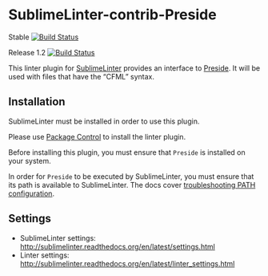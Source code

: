 SublimeLinter-contrib-Preside
================================

Stable [![Build Status](https://travis-ci.com/pixl8-brayden/SublimeLinter-contrib-Preside.svg?branch=stable)](https://travis-ci.com/pixl8-brayden/SublimeLinter-contrib-Preside)

Release 1.2 [![Build Status](https://travis-ci.com/pixl8-brayden/SublimeLinter-contrib-Preside.svg?branch=release-1.2.0)]((https://travis-ci.com/pixl8-brayden/SublimeLinter-contrib-Preside))

This linter plugin for [SublimeLinter](https://github.com/SublimeLinter/SublimeLinter) provides an interface to [Preside](https://docs.preside.org). It will be used with files that have the “CFML” syntax.

## Installation
SublimeLinter must be installed in order to use this plugin.

Please use [Package Control](https://packagecontrol.io) to install the linter plugin.

Before installing this plugin, you must ensure that `Preside` is installed on your system.

In order for `Preside` to be executed by SublimeLinter, you must ensure that its path is available to SublimeLinter. The docs cover [troubleshooting PATH configuration](http://sublimelinter.readthedocs.io/en/latest/troubleshooting.html#finding-a-linter-executable).

## Settings
- SublimeLinter settings: http://sublimelinter.readthedocs.org/en/latest/settings.html
- Linter settings: http://sublimelinter.readthedocs.org/en/latest/linter_settings.html

<!-- Additional SublimeLinter-Preside settings:

|Setting|Description    |
|:------|:--------------|
|foo    |Something.     |
|bar    |Something else.| -->

